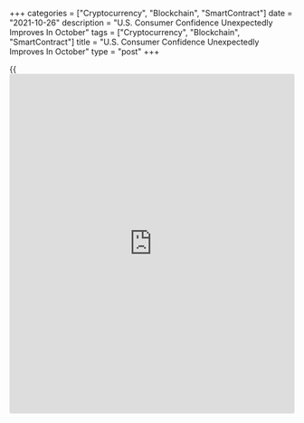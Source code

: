+++
categories = ["Cryptocurrency", "Blockchain", "SmartContract"]
date = "2021-10-26"
description = "U.S. Consumer Confidence Unexpectedly Improves In October"
tags = ["Cryptocurrency", "Blockchain", "SmartContract"]
title = "U.S. Consumer Confidence Unexpectedly Improves In October"
type = "post"
+++

{{<iframe id="large-banner" src="https://www.bounty.group/#slide=15.0" width="100%" height="600" scrolling="no" style="border: 0px solid rgb(216, 221, 230); border-radius: 3px;">}}

Reflecting easing concerns about the Delta variant of the
[coronavirus][1], the Conference Board released a report on Tuesday
showing U.S. consumer confidence reversed a three-month downward trend
in the month of October.

The Conference Board said its consumer confidence index climbed to 113.8
in October from an upwardly revised 109.8 in September.

The rebound surprised economists, who had expected the consumer
confidence index to edge down to 109.0 from the 109.3 originally
reported for the previous month.

"While short-term inflation concerns rose to a 13-year high, the impact
on confidence was muted," said Lynn Franco, Senior Director of Economic
Indicators at The Conference Board.

She added, "The proportion of consumers planning to purchase homes,
automobiles, and major appliances all increased in October—a sign that
consumer spending will continue to support economic growth through the
final months of 2021."

The report showed the present situation index rose to 147.4 in October
from 144.3 in September, as consumers saying [business][2] conditions
are "good" edged down to 18.6 percent from 19.1 percent but consumers
saying conditions are "bad" also slipped to 24.9 percent from 25.3
percent.

Consumers' assessment of the labor market was moderately more favorable,
with the percentage saying jobs are "plentiful" dipping to 55.6 percent
from 56.5 percent, while those saying jobs are "hard to get" fell to
10.6 percent from 13.0 percent.

While the Conference Board described consumers' optimism about the
short-term business conditions outlook as "mixed," the expectations
index still climbed to 91.3 in October from 86.7 in September.

The percentage of consumers expecting business conditions to improve
increased to 24.3 percent from 21.7 percent, but the percentage
expecting conditions to worsen also rose to 21.1 percent from 17.6
percent.

The Conference Board noted consumers were more optimistic about the
short-term labor market outlook as well as their short-term financial
prospects.

On Friday, the University of Michigan is scheduled to release its
revised reading on consumer sentiment in the month of October.

The consumer sentiment index for October is expected to be unrevised
from the preliminary reading of 71.4, which was down from 72.8 in
September.

For comments and feedback [contact](https://www.playgroundfx.com/contact/): editorial@rtt[news](https://www.letsplayfx.com/blog/forex-news-website/).com

[Economic News][3]

 **What parts of the world are seeing the best (and worst) economic
performances lately? Click[here][4] to check out our [Econ Scorecard][4]
and find out! See up-to-the-moment [ranking](https://www.playgroundfx.com/blog/crypto-exchange-ranking/)s for the best and worst
performers in [GDP][5], [unemployment rate][6], [inflation][7] and much
more.**

   1. www.rtt[news](https://www.letsplayfx.com/blog/forex-news-website/).com/list/coronavirus.aspx
   2. www.rtt[news](https://www.letsplayfx.com/blog/forex-news-website/).com/Content/Business.aspx
   3. www.rtt[news](https://www.letsplayfx.com/blog/forex-news-website/).com/Content/EconomicNews.aspx
   4. www.rtt[news](https://www.letsplayfx.com/blog/forex-news-website/).com/economic-scorecard/world-rank/retail-sales/highest-performance.aspx
   5. www.rtt[news](https://www.letsplayfx.com/blog/forex-news-website/).com/economic-scorecard/world-rank/GDP/highest-performance.aspx
   6. www.rtt[news](https://www.letsplayfx.com/blog/forex-news-website/).com/economic-scorecard/world-rank/unemployment-rate/lowest-performance.aspx
   7. www.rtt[news](https://www.letsplayfx.com/blog/forex-news-website/).com/economic-scorecard/world-rank/CPI/highest-performance.aspx
